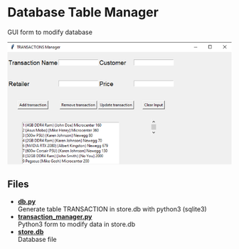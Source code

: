 # Database Table Manager 
GUI form to modify database

![alt text](
resources/db_table_manager.png
)


## Files
- [__db.py__](https://github.com/George2Times/python/blob/master/DB/db.py)  
Generate table TRANSACTION in store.db with python3 (sqlite3)
- [__transaction_manager.py__](https://github.com/George2Times/python/blob/master/DB/transaction_manager.py)  
Python3 form to modify data in store.db
- [__store.db__](https://github.com/George2Times/python/blob/master/DB/store.db)  
Database file